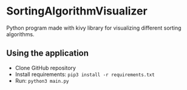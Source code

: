 # SortingAlgorithmVisualizer

Python program made with kivy library for visualizing different sorting algorithms.

## Using the application

- Clone GitHub repository
- Install requirements: `pip3 install -r requirements.txt`
- Run: `python3 main.py`
